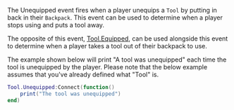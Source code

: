 The Unequipped event fires when a player unequips a `Tool` by putting in back in their `Backpack`. This event can be used to determine when a player stops using and puts a tool away.

The opposite of this event, [Tool.Equipped](https://developer.roblox.com/api-reference/event/Tool/Equipped), can be used alongside this event to determine when a player takes a tool out of their backpack to use.

The example shown below will print "A tool was unequipped" each time the tool is unequipped by the player. Please note that the below example assumes that you've already defined what "Tool" is.

```lua
Tool.Unequipped:Connect(function()
	print("The tool was unequipped")
end)
```
